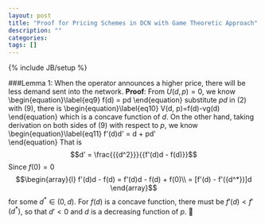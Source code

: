 ```yaml
---
layout: post
title: "Proof for Pricing Schemes in DCN with Game Theoretic Approach"
description: ""
categories: 
tags: []
---
```

{% include JB/setup %}

###Lemma 1: When the operator announces a higher price, there will be less demand sent into the network.
__Proof__: From $U(d, p)=0$, we know 
\begin{equation}\label{eq9}
    f(d) = pd
\end{equation}
substitute $pd$ in (2) with (9), there is
\begin{equation}\label{eq10}
    V(d, p)=f(d)-vg(d)
\end{equation}
which is a concave function of $d$. On the other hand, taking derivation on both sides of (9) with respect to $p$, we know
\begin{equation}\label{eq11}
    f'(d)d' = d + pd'             
\end{equation}
That is $$d' = \frac{{{d^2}}}{{f'(d)d - f(d)}}$$
Since $f(0)=0$
$$\begin{array}{l}
f'(d)d - f(d) = f'(d)d - f(d) + f(0)\\
 = [f'(d) - f'({d^*})]d
\end{array}$$
for some ${d^*} \in (0,d)$. For $f(d)$ is a concave function, there must be $f'(d)<f'(d^*)$, so that $d'<0$ and $d$ is a decreasing function of $p$. 􏰗